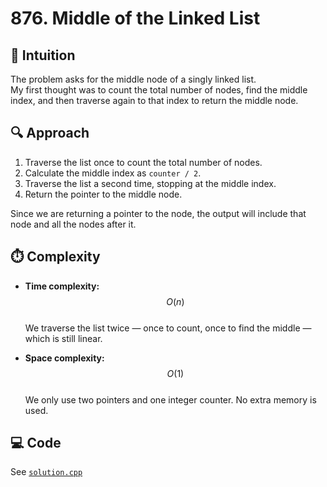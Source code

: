 # 876. Middle of the Linked List

## 🧠 Intuition
The problem asks for the middle node of a singly linked list.  
My first thought was to count the total number of nodes, find the middle index, and then traverse again to that index to return the middle node.

## 🔍 Approach
1. Traverse the list once to count the total number of nodes.
2. Calculate the middle index as `counter / 2`.
3. Traverse the list a second time, stopping at the middle index.
4. Return the pointer to the middle node.

Since we are returning a pointer to the node, the output will include that node and all the nodes after it.

## ⏱️ Complexity
- **Time complexity:** $$O(n)$$  
  We traverse the list twice — once to count, once to find the middle — which is still linear.

- **Space complexity:** $$O(1)$$  
  We only use two pointers and one integer counter. No extra memory is used.

## 💻 Code
See [`solution.cpp`](./solution.cpp)
